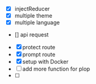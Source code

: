 - [x] injectReducer
- [x] multiple theme
- [x] multiple language
- [] api request 
- [x] protect route
- [x] prompt route
- [x] setup with Docker
- [ ] add more function for plop
- [ ] 
